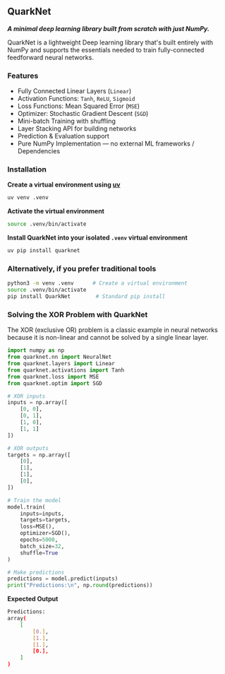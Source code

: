 ## QuarkNet

***A minimal deep learning library built from scratch with just NumPy.***

QuarkNet is a lightweight Deep learning library that's built entirely with NumPy and supports the essentials needed to train fully-connected feedforward neural networks.


### Features

* Fully Connected Linear Layers (`Linear`)
* Activation Functions: `Tanh`, `ReLU`, `Sigmoid`
* Loss Functions: Mean Squared Error (`MSE`)
* Optimizer: Stochastic Gradient Descent (`SGD`)
* Mini-batch Training with shuffling
* Layer Stacking API for building networks
* Prediction & Evaluation support
* Pure NumPy Implementation — no external ML frameworks / Dependencies


### Installation

**Create a virtual environment using [uv](https://docs.astral.sh/uv/getting-started/installation/)**

```bash
uv venv .venv
```

**Activate the virtual environment**

```bash
source .venv/bin/activate
```

**Install QuarkNet into your isolated `.venv` virtual environment**

```bash
uv pip install quarknet
```

### Alternatively, if you prefer traditional tools

```bash
python3 -m venv .venv      # Create a virtual environment
source .venv/bin/activate
pip install QuarkNet        # Standard pip install
```


### Solving the XOR Problem with QuarkNet

The XOR (exclusive OR) problem is a classic example in neural networks because it is non-linear and cannot be solved by a single linear layer.

```python
import numpy as np
from quarknet.nn import NeuralNet
from quarknet.layers import Linear
from quarknet.activations import Tanh
from quarknet.loss import MSE
from quarknet.optim import SGD

# XOR inputs
inputs = np.array([
    [0, 0],
    [0, 1],
    [1, 0],
    [1, 1]
])

# XOR outputs
targets = np.array([
    [0],
    [1], 
    [1],
    [0],
])

# Train the model
model.train(
    inputs=inputs,
    targets=targets,
    loss=MSE(),
    optimizer=SGD(),
    epochs=5000,
    batch_size=32,
    shuffle=True
)

# Make predictions
predictions = model.predict(inputs)
print("Predictions:\n", np.round(predictions))

```

**Expected Output**

```bash
Predictions:
array(
    [
        [0.],
        [1.],
        [1.],
        [0.],
    ]
)
```

